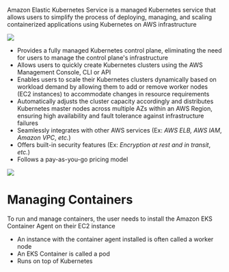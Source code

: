 Amazon Elastic Kubernetes Service is a managed Kubernetes service that allows users to simplify the process of deploying, managing, and scaling containerized applications using Kubernetes on AWS infrastructure

![](https://github.com/JonmarCorpuz/SecondBrain/blob/main/Assets/Amazon%20EKS.png)

* Provides a fully managed Kubernetes control plane, eliminating the need for users to manage the control plane's infrastructure
* Allows users to quickly create Kubernetes clusters using the AWS Management Console, CLI or API
* Enables users to scale their Kubernetes clusters dynamically based on workload demand by allowing them to add or remove worker nodes (EC2 instances) to accommodate changes in resource requirements
* Automatically adjusts the cluster capacity accordingly and distributes Kubernetes master nodes across multiple AZs within an AWS Region, ensuring high availability and fault tolerance against infrastructure failures
* Seamlessly integrates with other AWS services (Ex: *AWS ELB, AWS IAM*, *Amazon VPC*, *etc.*)
* Offers built-in security features (Ex: *Encryption at rest and in transit*, *etc.*)
* Follows a pay-as-you-go pricing model

![](https://github.com/JonmarCorpuz/SecondBrain/blob/main/Assets/Whitespace.png)

# Managing Containers

To run and manage containers, the user needs to install the Amazon EKS Container Agent on their EC2 instance

* An instance with the container agent installed is often called a worker node
* An EKS Container is called a pod
* Runs on top of Kubernetes
